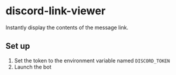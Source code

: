 # discord-link-viewer

Instantly display the contents of the message link.

## Set up

1. Set the token to the environment variable named `DISCORD_TOKEN`
1. Launch the bot
